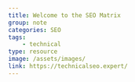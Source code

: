 ```yaml
---
title: Welcome to the SEO Matrix
group: note
categories: SEO
tags:
    - technical
type: resource
image: /assets/images/
link: https://technicalseo.expert/
---
```

